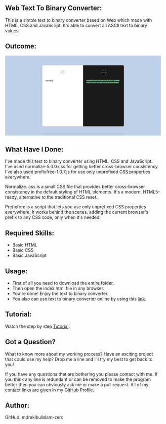 ## Web Text To Binary Converter:
This is a simple text to binary converter based on Web which made with HTML, CSS and JavaScript. It's able to convert all ASCII text to binary values.


## Outcome:
<p align="center">
<a href="https://mdrakibulislam-zero.github.io/WebTextToBinaryConverter/"><img width="1000px" height="auto" title="Text To Binary Converter" alt="Text To Binary Converter" src="https://github.com/mdrakibulislam-zero/WebTextToBinaryConverter/blob/main/Outcome.png" /></a></p>


## What Have I Done:
I've made this text to binary converter using HTML, CSS and JavaScript. I've used normalize-5.0.0.css for getting better cross-browser consistency. I've also used prefixfree-1.0.7.js for use only unprefixed CSS properties everywhere.

Normalize. css is a small CSS file that provides better cross-browser consistency in the default styling of HTML elements. It's a modern, HTML5-ready, alternative to the traditional CSS reset.

Prefixfree is a script that lets you use only unprefixed CSS properties everywhere. It works behind the scenes, adding the current browser's prefix to any CSS code, only when it's needed.


## Required Skills:
- Basic HTML
- Basic CSS
- Basic JavaScript


## Usage:
- First of all you need to download the entire folder.
- Then open the index.html file in any browser.
- You're done! Enjoy the text to binary converter.
- You also can use text to binary converter online by using this <a href="https://mdrakibulislam-zero.github.io/WebTextToBinaryConverter/"> link</a>.


## Tutorial:
Watch the step by step <a href="#">Tutorial</a>.


## Got a Question?
What to know more about my working process? Have an exciting project that could use my help? Drop me a line and I’ll try my best to get back to you!

If you have any questions that are bothering you please contact with me. If you think any line is redundant or can be removed to make the program better then you can obviously ask me or make a pull request. All of my contact links are given in my <a href="https://github.com/mdrakibulislam-zero/"> GitHub Profile</a>.

## Author:
GitHub: mdrakibulislam-zero
